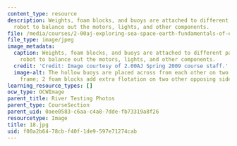 ```yaml
---
content_type: resource
description: Weights, foam blocks, and buoys are attached to different parts of the
  robot to balance out the motors, lights, and other components.
file: /media/courses/2-00aj-exploring-sea-space-earth-fundamentals-of-engineering-design-spring-2009/f00a2b6478cbf40f1de9597e71274cab_18.jpg
file_type: image/jpeg
image_metadata:
  caption: Weights, foam blocks, and buoys are attached to different parts of the
    robot to balance out the motors, lights, and other components.
  credit: 'Credit: Image courtesy of 2.00AJ Spring 2009 course staff.'
  image-alt: The hollow buoys are placed across from each other on two sides of the
    frame; 2 foam blocks add extra flotation on two other opposing sides.
learning_resource_types: []
ocw_type: OCWImage
parent_title: River Testing Photos
parent_type: CourseSection
parent_uid: 0aee0583-c6aa-c4a8-7dde-fb73319a8f26
resourcetype: Image
title: 18.jpg
uid: f00a2b64-78cb-f40f-1de9-597e71274cab
---
```

